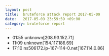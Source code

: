 ```yaml
---
layout: post
title:  bruteforce attack report 2017-05-09
date:   2017-05-09 23:59:59 +09:00
category: bruteforce report
---
```


* 01:55 unknown[208.93.152.71]
* 11:09 unknown[154.117.186.69]
* 17:10 ns506172.ip-167-114-0.net[167.114.0.86]
